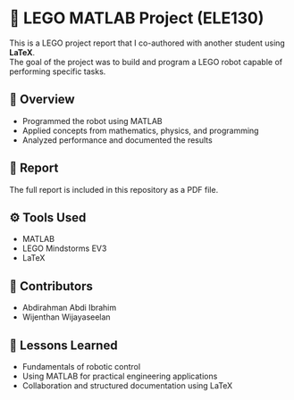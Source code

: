 # 🤖 LEGO MATLAB Project (ELE130)

This is a LEGO project report that I co-authored with another student using **LaTeX**.  
The goal of the project was to build and program a LEGO robot capable of performing specific tasks.

## 📘 Overview
- Programmed the robot using MATLAB  
- Applied concepts from mathematics, physics, and programming  
- Analyzed performance and documented the results

## 📄 Report
The full report is included in this repository as a PDF file.

## ⚙️ Tools Used
- MATLAB  
- LEGO Mindstorms EV3  
- LaTeX  

## 👥 Contributors
- Abdirahman Abdi Ibrahim
- Wijenthan Wijayaseelan

## 🧠 Lessons Learned
- Fundamentals of robotic control  
- Using MATLAB for practical engineering applications  
- Collaboration and structured documentation using LaTeX

